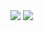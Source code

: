 <html>

<head>
</head>

<body>

   <td> <img src="https://user-images.githubusercontent.com/96889516/147793265-9b2f3f34-ab99-4e84-933d-e578377502d5.png" style="max-width: 100%; height: auto;"> </td>
  
<a href="https://cco-qq.github.io/20211231/" target="_blank">
  <img src="https://user-images.githubusercontent.com/96889516/147793265-9b2f3f34-ab99-4e84-933d-e578377502d5.png" width="auto">
</a>

</body>

</html>
